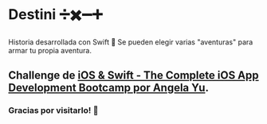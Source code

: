 # Destini ➗✖️➖➕

Historia desarrollada con Swift 🧮
Se pueden elegir varias "aventuras" para armar tu propia aventura.

## Challenge de [iOS & Swift - The Complete iOS App Development Bootcamp por Angela Yu](https://www.udemy.com/course/ios-13-app-development-bootcamp/).


### Gracias por visitarlo! 🙌
